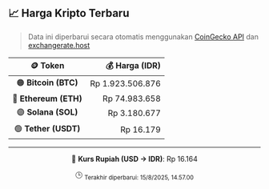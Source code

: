 

<!-- HARGA_KRIPTO -->
## 📈 Harga Kripto Terbaru

> Data ini diperbarui secara otomatis menggunakan [CoinGecko API](https://www.coingecko.com/) dan [exchangerate.host](https://exchangerate.host/)

<div align="center">

| 🪙 Token | 💰 Harga (IDR) |
|:------:|---------------:|
| 🟠 **Bitcoin (BTC)**   | Rp 1.923.506.876 |
| 🔵 **Ethereum (ETH)**  | Rp 74.983.658 |
| 🟣 **Solana (SOL)**    | Rp 3.180.677 |
| 🟢 **Tether (USDT)**   | Rp 16.179 |

---

💱 **Kurs Rupiah (USD → IDR)**: Rp 16.164

🕒 <sub>Terakhir diperbarui: 15/8/2025, 14.57.00</sub>

</div>
<!-- /HARGA_KRIPTO -->